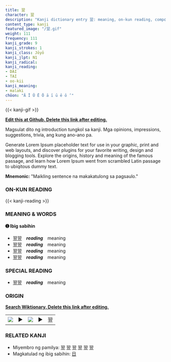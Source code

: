 ```yaml
---
title: 翌
character: 翌
description: "Kanji dictionary entry 翌: meaning, on-kun reading, compounds, origin, related kanji"
content_type: kanji
featured_image: "/翌.gif"
weight: 111
frequency: 111
kanji_grade: 9
kanji_strokes: 1
kanji_class: Jōyō
kanji_jlpt: N1
kanji_radical: 
kanji_reading: 
- DAI
- TAI
- oo-kii
kanji_meaning:
- malaki
chōon: "Ā Ī Ū Ē Ō ā ī ū ē ō ’"
---
```

[//]: # (Don't edit the line below. Kanji animated GIF code is automatically generated.)
{{< kanji-gif >}}

[//]: # (Edit below this line.)

**[Edit this at Github. Delete this link after editing.](https://github.com/tim0g/tim/tree/main/content/kanji/翌/index.md)**

Magsulat dito ng introduction tungkol sa kanji. Mga opinions, impressions, suggestions, trivia, ang kung ano-ano pa.

Generate Lorem Ipsum placeholder text for use in your graphic, print and web layouts, and discover plugins for your favorite writing, design and blogging tools. Explore the origins, history and meaning of the famous passage, and learn how Lorem Ipsum went from scrambled Latin passage to ubiqitous dummy text.
 
**Mnemonic:** "Maikling sentence na makakatulong sa pagsaulo."

### ON-KUN READING

[//]: # (Don't edit the line below. ON-KUN READING code is automatically generated.)
{{< kanji-reading >}}

### MEANING & WORDS

#### ➊ **Ibig sabihin**
  - [翌](../翌)[翌](../翌)　***reading***　meaning
  - [翌](../翌)[翌](../翌)　***reading***　meaning
  - [翌](../翌)[翌](../翌)　***reading***　meaning
  - [翌](../翌)[翌](../翌)　***reading***　meaning

### SPECIAL READING
  - [翌](../翌)[翌](../翌)　***reading***　meaning

### ORIGIN

**[Search Wiktionary. Delete this link after editing.](https://wiktionary.org/wiki/翌)**
<table class="kanji-table"><tr><td>
<img src="60px-翌-bronze.svg.png">
</td><td>▶</td><td>
<img src="60px-翌-oracle.svg.png">
</td><td>▶</td>
<td class="kanji-origin">翌</td>
</tr></table>

### RELATED KANJI
- Miyembro ng pamilya: [翌](../翌) [翌](../翌) [翌](../翌) [翌](../翌) [翌](../翌) [翌](../翌)
- Magkatulad ng ibig sabihin: [日](../日)
